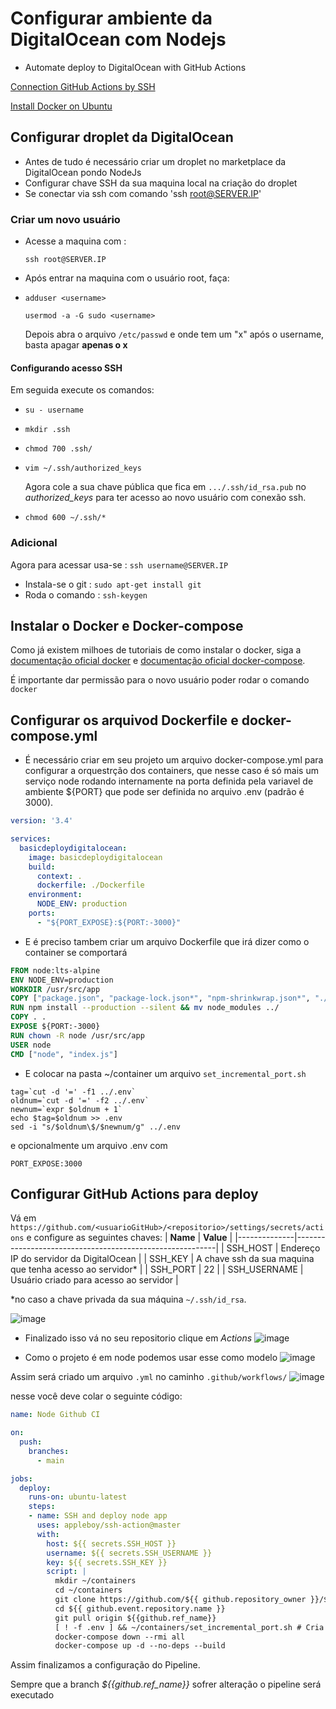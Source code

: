 # Configurar ambiente da DigitalOcean com Nodejs

- Automate deploy to DigitalOcean with GitHub Actions

[Connection GitHub Actions by SSH](https://medium.com/@chathula/how-to-set-up-a-ci-cd-pipeline-for-a-node-js-app-with-github-actions-2073201b0df6) 

[Install Docker on Ubuntu](https://www.digitalocean.com/community/tutorials/how-to-install-and-use-docker-on-ubuntu-20-04-pt)

## Configurar droplet da DigitalOcean
- Antes de tudo é necessário criar um droplet no marketplace da DigitalOcean pondo NodeJs 
- Configurar chave SSH da sua maquina local na criação do droplet
- Se conectar via ssh com comando 'ssh root@SERVER.IP'

### Criar um novo usuário
- Acesse a maquina com :

    `ssh root@SERVER.IP`

- Após entrar na maquina com o usuário root, faça:
- 
    `adduser <username>`

    `usermod -a -G sudo <username>`

    Depois abra o arquivo `/etc/passwd` e onde tem um "x" após o username, basta apagar **apenas o x**

#### Configurando acesso SSH

Em seguida execute os comandos:

- `su - username`

- `mkdir .ssh`

- `chmod 700 .ssh/`

- `vim ~/.ssh/authorized_keys`

    Agora cole a sua chave pública que fica em  `.../.ssh/id_rsa.pub` no *authorized_keys* para ter acesso ao novo usuário com conexão ssh.

- `chmod 600 ~/.ssh/*`

### Adicional

Agora para acessar usa-se : `ssh username@SERVER.IP `

- Instala-se o git : `sudo apt-get install git`
- Roda o comando : `ssh-keygen`
## Instalar o Docker e Docker-compose
 Como já existem milhoes de tutoriais de como instalar o docker, siga a [documentação oficial docker](https://www.digitalocean.com/community/tutorials/how-to-install-and-use-docker-on-ubuntu-20-04-pt) e [documentação oficial docker-compose](https://www.digitalocean.com/community/tutorials/how-to-install-and-use-docker-compose-on-ubuntu-20-04-pt).
 
 É importante dar permissão para o novo usuário poder rodar o comando `docker`

## Configurar os arquivod Dockerfile e docker-compose.yml
- É necessário criar em seu projeto um arquivo docker-compose.yml para configurar a orquestrção dos containers, que nesse caso é só mais um serviço node rodando internamente na porta definida pela variavel de ambiente ${PORT} que pode ser definida no arquivo .env (padrão é 3000).

```yml
version: '3.4'

services:
  basicdeploydigitalocean:
    image: basicdeploydigitalocean
    build:
      context: .
      dockerfile: ./Dockerfile
    environment:
      NODE_ENV: production
    ports:
      - "${PORT_EXPOSE}:${PORT:-3000}"
```

- E é preciso tambem criar um arquivo Dockerfile que irá dizer como o container se comportará

```Dockerfile
FROM node:lts-alpine
ENV NODE_ENV=production
WORKDIR /usr/src/app
COPY ["package.json", "package-lock.json*", "npm-shrinkwrap.json*", "./"]
RUN npm install --production --silent && mv node_modules ../
COPY . .
EXPOSE ${PORT:-3000}
RUN chown -R node /usr/src/app
USER node
CMD ["node", "index.js"]
```

- E colocar na pasta ~/container um arquivo `set_incremental_port.sh` 

```shell
tag=`cut -d '=' -f1 ../.env`
oldnum=`cut -d '=' -f2 ../.env`
newnum=`expr $oldnum + 1`
echo $tag=$oldnum >> .env
sed -i "s/$oldnum\$/$newnum/g" ../.env
```

e opcionalmente um arquivo .env com

```env
PORT_EXPOSE:3000
```

## Configurar GitHub Actions para deploy

Vá em `https://github.com/<usuarioGitHub>/<repositorio>/settings/secrets/actions` e configure as seguintes chaves:
| **Name**     | **Value**                                                |
|--------------|----------------------------------------------------------|
| SSH_HOST     | Endereço IP do servidor da DigitalOcean                  |
| SSH_KEY      | A chave ssh da sua maquina que tenha acesso ao servidor* |
| SSH_PORT     | 22                                                       |
| SSH_USERNAME | Usuário criado para acesso ao servidor                   |

*no caso a chave privada da sua máquina `~/.ssh/id_rsa`.

![image](https://user-images.githubusercontent.com/18109053/155901912-4aa78977-a243-49ba-8bb1-93b26566a444.png)


- Finalizado isso vá no seu repositorio clique em *Actions*
![image](https://user-images.githubusercontent.com/18109053/155900124-a8f9495b-0616-40bc-ab8a-07ed77a6cad0.png)


- Como o projeto é em node podemos usar esse como modelo
![image](https://user-images.githubusercontent.com/18109053/155900227-a00edc43-52b7-42dd-a1c5-6098e85079e1.png)

Assim será criado um arquivo `.yml` no caminho `.github/workflows/`
![image](https://user-images.githubusercontent.com/18109053/155900286-c6fe1c8a-3af4-498e-9559-2ba959749fd7.png)

nesse você deve colar o seguinte código:

```yml
name: Node Github CI

on:
  push:
    branches:
      - main

jobs:
  deploy:
    runs-on: ubuntu-latest
    steps:
    - name: SSH and deploy node app
      uses: appleboy/ssh-action@master
      with:
        host: ${{ secrets.SSH_HOST }}
        username: ${{ secrets.SSH_USERNAME }}
        key: ${{ secrets.SSH_KEY }}
        script: |
          mkdir ~/containers 
          cd ~/containers
          git clone https://github.com/${{ github.repository_owner }}/${{ github.event.repository.name }}.git
          cd ${{ github.event.repository.name }}
          git pull origin ${{github.ref_name}}
          [ ! -f .env ] && ~/containers/set_incremental_port.sh # Cria o .env usando como modelo o que está no servidor
          docker-compose down --rmi all
          docker-compose up -d --no-deps --build
```
Assim finalizamos a configuração do Pipeline. 

Sempre que a branch _${{github.ref_name}}_ sofrer alteração o pipeline será executado  

